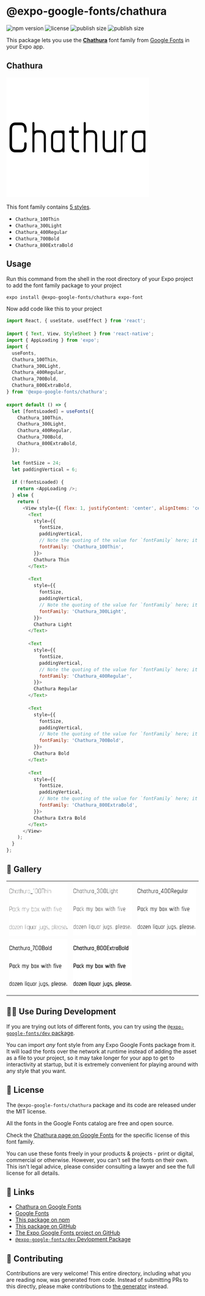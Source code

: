 # @expo-google-fonts/chathura

![npm version](https://flat.badgen.net/npm/v/@expo-google-fonts/chathura)
![license](https://flat.badgen.net/github/license/expo/google-fonts)
![publish size](https://flat.badgen.net/packagephobia/install/@expo-google-fonts/chathura)
![publish size](https://flat.badgen.net/packagephobia/publish/@expo-google-fonts/chathura)

This package lets you use the [**Chathura**](https://fonts.google.com/specimen/Chathura) font family from [Google Fonts](https://fonts.google.com/) in your Expo app.

## Chathura

![Chathura](./font-family.png)

This font family contains [5 styles](#-gallery).

- `Chathura_100Thin`
- `Chathura_300Light`
- `Chathura_400Regular`
- `Chathura_700Bold`
- `Chathura_800ExtraBold`

## Usage

Run this command from the shell in the root directory of your Expo project to add the font family package to your project
```sh
expo install @expo-google-fonts/chathura expo-font
```

Now add code like this to your project
```js
import React, { useState, useEffect } from 'react';

import { Text, View, StyleSheet } from 'react-native';
import { AppLoading } from 'expo';
import {
  useFonts,
  Chathura_100Thin,
  Chathura_300Light,
  Chathura_400Regular,
  Chathura_700Bold,
  Chathura_800ExtraBold,
} from '@expo-google-fonts/chathura';

export default () => {
  let [fontsLoaded] = useFonts({
    Chathura_100Thin,
    Chathura_300Light,
    Chathura_400Regular,
    Chathura_700Bold,
    Chathura_800ExtraBold,
  });

  let fontSize = 24;
  let paddingVertical = 6;

  if (!fontsLoaded) {
    return <AppLoading />;
  } else {
    return (
      <View style={{ flex: 1, justifyContent: 'center', alignItems: 'center' }}>
        <Text
          style={{
            fontSize,
            paddingVertical,
            // Note the quoting of the value for `fontFamily` here; it expects a string!
            fontFamily: 'Chathura_100Thin',
          }}>
          Chathura Thin
        </Text>

        <Text
          style={{
            fontSize,
            paddingVertical,
            // Note the quoting of the value for `fontFamily` here; it expects a string!
            fontFamily: 'Chathura_300Light',
          }}>
          Chathura Light
        </Text>

        <Text
          style={{
            fontSize,
            paddingVertical,
            // Note the quoting of the value for `fontFamily` here; it expects a string!
            fontFamily: 'Chathura_400Regular',
          }}>
          Chathura Regular
        </Text>

        <Text
          style={{
            fontSize,
            paddingVertical,
            // Note the quoting of the value for `fontFamily` here; it expects a string!
            fontFamily: 'Chathura_700Bold',
          }}>
          Chathura Bold
        </Text>

        <Text
          style={{
            fontSize,
            paddingVertical,
            // Note the quoting of the value for `fontFamily` here; it expects a string!
            fontFamily: 'Chathura_800ExtraBold',
          }}>
          Chathura Extra Bold
        </Text>
      </View>
    );
  }
};

```

## 🔡 Gallery


||||
|-|-|-|
|![Chathura_100Thin](./Chathura_100Thin.ttf.png)|![Chathura_300Light](./Chathura_300Light.ttf.png)|![Chathura_400Regular](./Chathura_400Regular.ttf.png)||
|![Chathura_700Bold](./Chathura_700Bold.ttf.png)|![Chathura_800ExtraBold](./Chathura_800ExtraBold.ttf.png)|||


## 👩‍💻 Use During Development

If you are trying out lots of different fonts, you can try using the [`@expo-google-fonts/dev` package](https://github.com/expo/google-fonts/tree/master/font-packages/dev#readme).

You can import *any* font style from any Expo Google Fonts package from it. It will load the fonts
over the network at runtime instead of adding the asset as a file to your project, so it may take longer
for your app to get to interactivity at startup, but it is extremely convenient
for playing around with any style that you want.

## 📖 License

The `@expo-google-fonts/chathura` package and its code are released under the MIT license.

All the fonts in the Google Fonts catalog are free and open source.

Check the [Chathura page on Google Fonts](https://fonts.google.com/specimen/Chathura) for the specific license of this font family.

You can use these fonts freely in your products & projects - print or digital, commercial or otherwise. However, you can't sell the fonts on their own. This isn't legal advice, please consider consulting a lawyer and see the full license for all details.

## 🔗 Links

- [Chathura on Google Fonts](https://fonts.google.com/specimen/Chathura)
- [Google Fonts](https://fonts.google.com/)
- [This package on npm](https://www.npmjs.com/package/@expo-google-fonts/chathura)
- [This package on GitHub](https://github.com/expo/google-fonts/tree/master/font-packages/chathura)
- [The Expo Google Fonts project on GitHub](https://github.com/expo/google-fonts)
- [`@expo-google-fonts/dev` Devlopment Package](https://github.com/expo/google-fonts/tree/master/font-packages/dev)

## 🤝 Contributing

Contributions are very welcome! This entire directory, including what you are reading now, was generated from code. Instead of submitting PRs to this directly, please make contributions to [the generator](https://github.com/expo/google-fonts/tree/master/packages/generator) instead.
